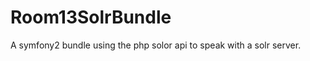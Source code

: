Room13SolrBundle
================

A symfony2 bundle using the php solor api to speak with a solr server.
